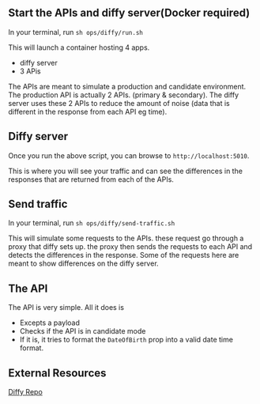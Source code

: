 ## Start the APIs and diffy server(Docker required)
In your terminal, run `sh ops/diffy/run.sh` 

This will launch a container hosting 4 apps.
- diffy server
- 3 APis

The APIs are meant to simulate a production and candidate environment. The production API is actually 2 APIs. (primary & secondary). The diffy server uses these 2 APIs to reduce the amount of noise (data that is different in the response from each API eg time).

## Diffy server
Once you run the above script, you can browse to `http://localhost:5010`.

This is where you will see your traffic and can see the differences in the responses that are returned from each of the APIs.

## Send traffic
In your terminal, run `sh ops/diffy/send-traffic.sh`

This will simulate some requests to the APIs. these request go through a proxy that diffy sets up. the proxy then sends the requests to each API and detects the differences in the response.
Some of the requests here are meant to show differences on the diffy server.

## The API
The API is very simple. All it does is
- Excepts a payload
- Checks if the API is in candidate mode
- If it is, it tries to format the `DateOfBirth` prop into a valid date time format.

## External Resources
[Diffy Repo](https://github.com/opendiffy/diffy)
